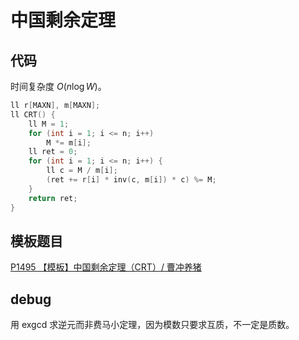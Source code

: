 # 中国剩余定理

## 代码

时间复杂度 $O(n \log W)$。

```cpp
ll r[MAXN], m[MAXN];
ll CRT() {
    ll M = 1;
    for (int i = 1; i <= n; i++)
        M *= m[i];
    ll ret = 0;
    for (int i = 1; i <= n; i++) {
        ll c = M / m[i];
        (ret += r[i] * inv(c, m[i]) * c) %= M;
    }
    return ret;
}
```

## 模板题目

[P1495 【模板】中国剩余定理（CRT）/ 曹冲养猪](https://www.luogu.com.cn/problem/P1495)

## debug

用 exgcd 求逆元而非费马小定理，因为模数只要求互质，不一定是质数。